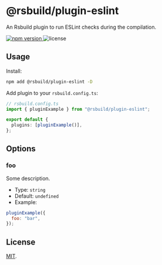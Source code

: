 # @rsbuild/plugin-eslint

An Rsbuild plugin to run ESLint checks during the compilation.

<p>
  <a href="https://npmjs.com/package/@rsbuild/plugin-eslint">
   <img src="https://img.shields.io/npm/v/@rsbuild/plugin-eslint?style=flat-square&colorA=564341&colorB=EDED91" alt="npm version" />
  </a>
  <img src="https://img.shields.io/badge/License-MIT-blue.svg?style=flat-square&colorA=564341&colorB=EDED91" alt="license" />
</p>

## Usage

Install:

```bash
npm add @rsbuild/plugin-eslint -D
```

Add plugin to your `rsbuild.config.ts`:

```ts
// rsbuild.config.ts
import { pluginExample } from "@rsbuild/plugin-eslint";

export default {
  plugins: [pluginExample()],
};
```

## Options

### foo

Some description.

- Type: `string`
- Default: `undefined`
- Example:

```js
pluginExample({
  foo: "bar",
});
```

## License

[MIT](./LICENSE).

